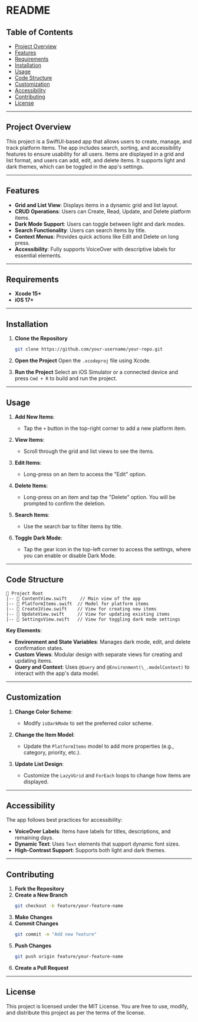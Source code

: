 # README

## Table of Contents
- [Project Overview](#project-overview)
- [Features](#features)
- [Requirements](#requirements)
- [Installation](#installation)
- [Usage](#usage)
- [Code Structure](#code-structure)
- [Customization](#customization)
- [Accessibility](#accessibility)
- [Contributing](#contributing)
- [License](#license)

---

## Project Overview
This project is a SwiftUI-based app that allows users to create, manage, and track platform items. The app includes search, sorting, and accessibility features to ensure usability for all users. Items are displayed in a grid and list format, and users can add, edit, and delete items. It supports light and dark themes, which can be toggled in the app's settings.

---

## Features
- **Grid and List View**: Displays items in a dynamic grid and list layout.
- **CRUD Operations**: Users can Create, Read, Update, and Delete platform items.
- **Dark Mode Support**: Users can toggle between light and dark modes.
- **Search Functionality**: Users can search items by title.
- **Context Menus**: Provides quick actions like Edit and Delete on long press.
- **Accessibility**: Fully supports VoiceOver with descriptive labels for essential elements.

---

## Requirements
- **Xcode 15+**
- **iOS 17+**

---

## Installation

1. **Clone the Repository**
   ```bash
   git clone https://github.com/your-username/your-repo.git
   ```

2. **Open the Project**
   Open the `.xcodeproj` file using Xcode.

3. **Run the Project**
   Select an iOS Simulator or a connected device and press `Cmd + R` to build and run the project.

---

## Usage

1. **Add New Items**:
   - Tap the `+` button in the top-right corner to add a new platform item.

2. **View Items**:
   - Scroll through the grid and list views to see the items.

3. **Edit Items**:
   - Long-press on an item to access the "Edit" option.

4. **Delete Items**:
   - Long-press on an item and tap the "Delete" option. You will be prompted to confirm the deletion.

5. **Search Items**:
   - Use the search bar to filter items by title.

6. **Toggle Dark Mode**:
   - Tap the gear icon in the top-left corner to access the settings, where you can enable or disable Dark Mode.

---

## Code Structure

```
📁 Project Root
|-- 📄 ContentView.swift     // Main view of the app
|-- 📄 PlatformItems.swift  // Model for platform items
|-- 📄 Create1View.swift    // View for creating new items
|-- 📄 UpdateView.swift     // View for updating existing items
|-- 📄 SettingsView.swift   // View for toggling dark mode settings
```

**Key Elements**:
- **Environment and State Variables**: Manages dark mode, edit, and delete confirmation states.
- **Custom Views**: Modular design with separate views for creating and updating items.
- **Query and Context**: Uses `@Query` and `@Environment(\_.modelContext)` to interact with the app's data model.

---

## Customization

1. **Change Color Scheme**:
   - Modify `isDarkMode` to set the preferred color scheme.

2. **Change the Item Model**:
   - Update the `PlatformItems` model to add more properties (e.g., category, priority, etc.).

3. **Update List Design**:
   - Customize the `LazyVGrid` and `ForEach` loops to change how items are displayed.

---

## Accessibility

The app follows best practices for accessibility:
- **VoiceOver Labels**: Items have labels for titles, descriptions, and remaining days.
- **Dynamic Text**: Uses `Text` elements that support dynamic font sizes.
- **High-Contrast Support**: Supports both light and dark themes.

---

## Contributing

1. **Fork the Repository**
2. **Create a New Branch**
   ```bash
   git checkout -b feature/your-feature-name
   ```
3. **Make Changes**
4. **Commit Changes**
   ```bash
   git commit -m "Add new feature"
   ```
5. **Push Changes**
   ```bash
   git push origin feature/your-feature-name
   ```
6. **Create a Pull Request**

---

## License
This project is licensed under the MIT License. You are free to use, modify, and distribute this project as per the terms of the license.

